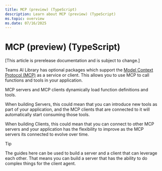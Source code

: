 ```yaml
---
title: MCP (preview) (TypeScript)
description: Learn about MCP (preview) (TypeScript)
ms.topic: overview
ms.date: 07/16/2025
---
```


# MCP (preview) (TypeScript)

[This article is prerelease documentation and is subject to change.]

Teams AI Library has optional packages which support the [Model Context Protocol (MCP)](https://modelcontextprotocol.io/introduction) as a service or client. This allows you to use MCP to call functions and tools in your application. 

MCP servers and MCP clients dynamically load function definitions and tools.

When building Servers, this could mean that you can introduce new tools as part of your application, and the MCP clients that are connected to it will automatically start consuming those tools.

When building Clients, this could mean that you can connect to other MCP servers and your application has the flexibility to improve as the MCP servers its connected to evolve over time.

> [!TIP]
> The guides here can be used to build a server and a client that can leverage each other. That means you can build a server that has the ability to do complex things for the client agent.